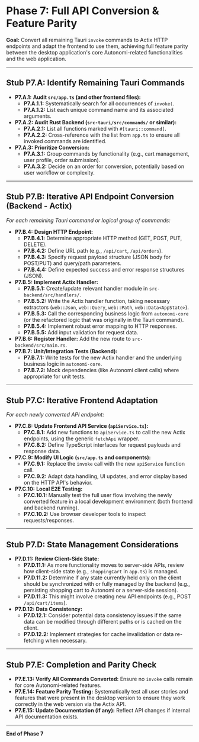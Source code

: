 # Phase 7: Full API Conversion & Feature Parity

**Goal:** Convert all remaining Tauri `invoke` commands to Actix HTTP endpoints and adapt the frontend to use them, achieving full feature parity between the desktop application's core Autonomi-related functionalities and the web application.

---
## Stub P7.A: Identify Remaining Tauri Commands

*   **P7.A.1:** **Audit `src/app.ts` (and other frontend files):**
    *   **P7.A.1.1:** Systematically search for all occurrences of `invoke(`.
    *   **P7.A.1.2:** List each unique command name and its associated arguments.
*   **P7.A.2:** **Audit Rust Backend (`src-tauri/src/commands/` or similar):**
    *   **P7.A.2.1:** List all functions marked with `#[tauri::command]`.
    *   **P7.A.2.2:** Cross-reference with the list from `app.ts` to ensure all invoked commands are identified.
*   **P7.A.3:** **Prioritize Conversion:**
    *   **P7.A.3.1:** Group commands by functionality (e.g., cart management, user profile, order submission).
    *   **P7.A.3.2:** Decide on an order for conversion, potentially based on user workflow or complexity.

---
## Stub P7.B: Iterative API Endpoint Conversion (Backend - Actix)

*For each remaining Tauri command or logical group of commands:*

*   **P7.B.4:** **Design HTTP Endpoint:**
    *   **P7.B.4.1:** Determine appropriate HTTP method (GET, POST, PUT, DELETE).
    *   **P7.B.4.2:** Define URL path (e.g., `/api/cart`, `/api/orders`).
    *   **P7.B.4.3:** Specify request payload structure (JSON body for POST/PUT) and query/path parameters.
    *   **P7.B.4.4:** Define expected success and error response structures (JSON).
*   **P7.B.5:** **Implement Actix Handler:**
    *   **P7.B.5.1:** Create/update relevant handler module in `src-backend/src/handlers/`.
    *   **P7.B.5.2:** Write the Actix handler function, taking necessary extractors (`web::Json`, `web::Query`, `web::Path`, `web::Data<AppState>`).
    *   **P7.B.5.3:** Call the corresponding business logic from `autonomi-core` (or the refactored logic that was originally in the Tauri command).
    *   **P7.B.5.4:** Implement robust error mapping to HTTP responses.
    *   **P7.B.5.5:** Add input validation for request data.
*   **P7.B.6:** **Register Handler:** Add the new route to `src-backend/src/main.rs`.
*   **P7.B.7:** **Unit/Integration Tests (Backend):**
    *   **P7.B.7.1:** Write tests for the new Actix handler and the underlying business logic in `autonomi-core`.
    *   **P7.B.7.2:** Mock dependencies (like Autonomi client calls) where appropriate for unit tests.

---
## Stub P7.C: Iterative Frontend Adaptation

*For each newly converted API endpoint:*

*   **P7.C.8:** **Update Frontend API Service (`apiService.ts`):**
    *   **P7.C.8.1:** Add new functions to `apiService.ts` to call the new Actix endpoints, using the generic `fetchApi` wrapper.
    *   **P7.C.8.2:** Define TypeScript interfaces for request payloads and response data.
*   **P7.C.9:** **Modify UI Logic (`src/app.ts` and components):**
    *   **P7.C.9.1:** Replace the `invoke` call with the new `apiService` function call.
    *   **P7.C.9.2:** Adapt data handling, UI updates, and error display based on the HTTP API's behavior.
*   **P7.C.10:** **Local E2E Testing:**
    *   **P7.C.10.1:** Manually test the full user flow involving the newly converted feature in a local development environment (both frontend and backend running).
    *   **P7.C.10.2:** Use browser developer tools to inspect requests/responses.

---
## Stub P7.D: State Management Considerations

*   **P7.D.11:** **Review Client-Side State:**
    *   **P7.D.11.1:** As more functionality moves to server-side APIs, review how client-side state (e.g., `shoppingCart` in `app.ts`) is managed.
    *   **P7.D.11.2:** Determine if any state currently held only on the client should be synchronized with or fully managed by the backend (e.g., persisting shopping cart to Autonomi or a server-side session).
    *   **P7.D.11.3:** This might involve creating new API endpoints (e.g., POST `/api/cart/items`).
*   **P7.D.12:** **Data Consistency:**
    *   **P7.D.12.1:** Consider potential data consistency issues if the same data can be modified through different paths or is cached on the client.
    *   **P7.D.12.2:** Implement strategies for cache invalidation or data re-fetching when necessary.

---
## Stub P7.E: Completion and Parity Check

*   **P7.E.13:** **Verify All Commands Converted:** Ensure no `invoke` calls remain for core Autonomi-related features.
*   **P7.E.14:** **Feature Parity Testing:** Systematically test all user stories and features that were present in the desktop version to ensure they work correctly in the web version via the Actix API.
*   **P7.E.15:** **Update Documentation (if any):** Reflect API changes if internal API documentation exists.

---
**End of Phase 7** 